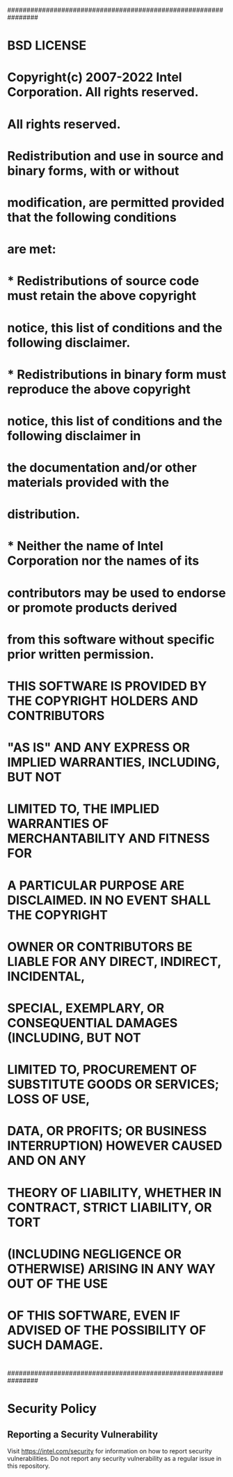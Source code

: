################################################################
#   BSD LICENSE
#
#   Copyright(c) 2007-2022 Intel Corporation. All rights reserved.
#   All rights reserved.
#
#   Redistribution and use in source and binary forms, with or without
#   modification, are permitted provided that the following conditions
#   are met:
#
#     * Redistributions of source code must retain the above copyright
#       notice, this list of conditions and the following disclaimer.
#     * Redistributions in binary form must reproduce the above copyright
#       notice, this list of conditions and the following disclaimer in
#       the documentation and/or other materials provided with the
#       distribution.
#     * Neither the name of Intel Corporation nor the names of its
#       contributors may be used to endorse or promote products derived
#       from this software without specific prior written permission.
#
#   THIS SOFTWARE IS PROVIDED BY THE COPYRIGHT HOLDERS AND CONTRIBUTORS
#   "AS IS" AND ANY EXPRESS OR IMPLIED WARRANTIES, INCLUDING, BUT NOT
#   LIMITED TO, THE IMPLIED WARRANTIES OF MERCHANTABILITY AND FITNESS FOR
#   A PARTICULAR PURPOSE ARE DISCLAIMED. IN NO EVENT SHALL THE COPYRIGHT
#   OWNER OR CONTRIBUTORS BE LIABLE FOR ANY DIRECT, INDIRECT, INCIDENTAL,
#   SPECIAL, EXEMPLARY, OR CONSEQUENTIAL DAMAGES (INCLUDING, BUT NOT
#   LIMITED TO, PROCUREMENT OF SUBSTITUTE GOODS OR SERVICES; LOSS OF USE,
#   DATA, OR PROFITS; OR BUSINESS INTERRUPTION) HOWEVER CAUSED AND ON ANY
#   THEORY OF LIABILITY, WHETHER IN CONTRACT, STRICT LIABILITY, OR TORT
#   (INCLUDING NEGLIGENCE OR OTHERWISE) ARISING IN ANY WAY OUT OF THE USE
#   OF THIS SOFTWARE, EVEN IF ADVISED OF THE POSSIBILITY OF SUCH DAMAGE.
#
################################################################
# Security Policy

## Reporting a Security Vulnerability

Visit https://intel.com/security for information on how to report
security vulnerabilities. Do not report any security vulnerability as a
regular issue in this repository.
